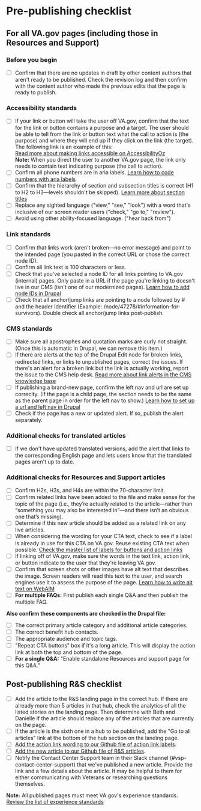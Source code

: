 # Pre-publishing checklist

## For all VA.gov pages (including those in Resources and Support)

### Before you begin
- [ ] Confirm that there are no updates in draft by other content authors that aren't ready to be published. Check the revision log and then confirm with the content author who made the previous edits that the page is ready to publish.

### Accessibility standards

- [ ] If your link or button will take the user off VA.gov, confirm that the text for the link or button contains a purpose and a target. The user should be able to tell from the link or button text what the call to action is (the purpose) and where they will end up if they click on the link (the target). The following link is an example of this: <br>[Read more about making links accessible on AccessibilityOz](https://www.accessibilityoz.com/2014/02/links-and-accessibility/)</br> 
**Note:** When you direct the user to another VA.gov page, the link only needs to contain text indicating purpose (the call to action).
- [ ] Confirm all phone numbers are in aria labels. [Learn how to code numbers with aria labels](https://design.va.gov/content-style-guide/dates-and-numbers#phone-numbers)
- [ ] Confirm that the hierarchy of section and subsection titles is correct (H1 to H2 to H3—levels shouldn't be skipped). [Learn more about section titles](https://design.va.gov/content-style-guide/page-titles-and-section-titles)
- [ ] Replace any sighted language ("view," "see," "look") with a word that's inclusive of our screen reader users ("check," "go to," "review").
- [ ] Avoid using other ability-focused language. ("hear back from")

### Link standards

- [ ] Confirm that links work (aren't broken—no error message) and point to the intended page (you pasted in the correct URL or chose the correct node ID).
- [ ] Confirm all link text is 100 characters or less.
- [ ] Check that you've selected a node ID for all links pointing to VA.gov (internal) pages. Only paste in a URL if the page you're linking to doesn't live in our CMS (isn't one of our modernized pages). [Learn how to add node IDs in Drupal](https://github.com/department-of-veterans-affairs/va.gov-team/blob/master/teams/vsa/teams/sitewide-content/how-to-do-different-tasks/linking-with-node-ids.md) 
- [ ] Check that all anchor/jump links are pointing to a node followed by # and the header identifier (Example: /node/47278/#information-for-survivors). Double check all anchor/jump links post-publish. 

### CMS standards

- [ ] Make sure all apostrophes and quotation marks are curly not straight. (Once this is automatic in Drupal, we can remove this item.)
- [ ] If there are alerts at the top of the Drupal Edit node for broken links, redirected links, or links to unpublished pages, correct the issues. If there's an alert for a broken link but the link is actually working, report the issue to the CMS help desk. [Read more about link alerts in the CMS knowledge base](https://prod.cms.va.gov/help/cms-basics/how-to-fix-broken-links-and-redirects)
- [ ] If publishing a brand-new page, confirm the left nav and url are set up correclty. (If the page is a child page, the section needs to be the same as the parent page in order for the left nav to show.) [Learn how to set up a url and left nav in Drupal](https://github.com/department-of-veterans-affairs/va.gov-team/blob/master/teams/vsa/teams/sitewide-content/how-to-do-different-tasks/adding-left-nav-and-url.md)
- [ ] Check if the page has a new or updated alert. If so, publish the alert separately. 

### Additional checks for translated articles
- [ ] If we don't have updated translated versions, add the alert that links to the corresponding English page and lets users know that the translated pages aren't up to date. 

### Additional checks for Resources and Support articles

- [ ] Confirm H2s, H3s, and H4s are within the 70-character limit.
- [ ] Confirm related links have been added to the file and make sense for the topic of the page (i.e., they’re actually related to the article—rather than “something you may also be interested in”—and there isn’t an obvious one that’s missing).
- [ ] Determine if this new article should be added as a related link on any live articles. 
- [ ] When considering the wording for your CTA text, check to see if a label is already in use for this CTA on VA.gov. Reuse existing CTA text when possible. [Check the master list of labels for buttons and action links](https://github.com/department-of-veterans-affairs/va.gov-team/blob/master/teams/vsa/teams/sitewide-content/resources-and-support/rs-cta-button-audit.md)
- [ ] If linking off of VA.gov, make sure the words in the text link, action link, or button indicate to the user that they're leaving VA.gov.
- [ ] Confirm that screen shots or other images have alt text that describes the image. Screen readers will read this text to the user, and search engines use it to assess the purpose of the page. [Learn how to write alt text on WebAIM](https://webaim.org/techniques/alttext/)
- [ ] **For multiple FAQs:** First publish each single Q&A and then publish the multiple FAQ.

**Also confirm these components are checked in the Drupal file:**</br>
- [ ] The correct primary article category and additional article categories. 
- [ ] The correct benefit hub contacts. 
- [ ] The appropriate audience and topic tags. 
- [ ] "Repeat CTA buttons" box if it's a long article. This will display the action link at both the top and bottom of the page.
- [ ] **For a single Q&A:** "Enable standalone Resources and support page for this Q&A."

## Post-publishing R&S checklist

- [ ] Add the article to the R&S landing page in the correct hub. If there are already more than 5 articles in that hub, check the analytics of all the listed stories on the landing page. Then determine with Beth and Danielle if the article should replace any of the articles that are currently on the page.
- [ ] If the article is the sixth one in a hub to be published, add the "Go to all articles" link at the bottom of the hub section on the landing page.
- [ ] [Add the action link wording to our Github file of action link labels](https://github.com/department-of-veterans-affairs/va.gov-team/blob/master/teams/vsa/teams/sitewide-content/resources-and-support/rs-cta-button-audit.md).
- [ ] [Add the new article to our Github file of R&S articles](https://github.com/department-of-veterans-affairs/va.gov-team/blob/master/teams/vsa/teams/sitewide-content/resources-and-support/resources-and-support-article-list.md).
- [ ] Notify the Contact Center Support team in their Slack channel (#vsp-contact-center-support) that we've published a new article. Provide the link and a few details about the article. It may be helpful to them for either communicating with Veterans or researching questions themselves. 

**Note:** All published pages must meet VA.gov's experience standards. [Review the list of experience standards](https://depo-platform-documentation.scrollhelp.site/collaboration-cycle/VA.gov-experience-standards.1683980311.html)  
